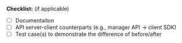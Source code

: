 <!--
Please precisely, concisely, and concretely describe what this PR changes, the rationale behind codes,
and how it affects the users and other developers.
-->

**Checklist:** (if applicable)

- [ ] Documentaiton
- [ ] API server-client counterparts (e.g., manager API -> client SDK)
- [ ] Test case(s) to demonstrate the difference of before/after
